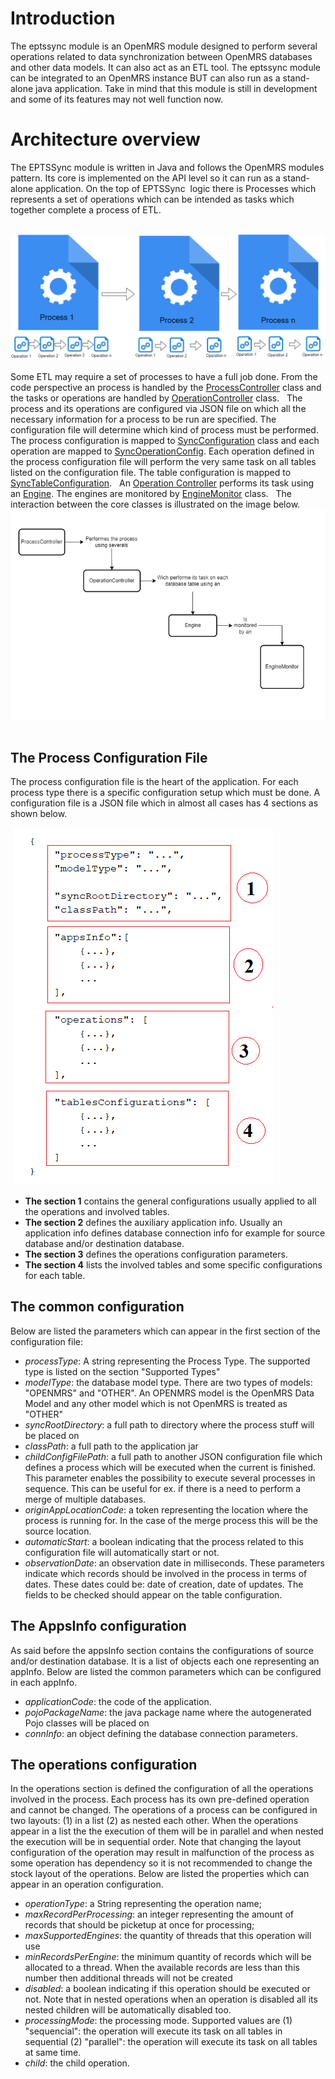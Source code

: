 # Introduction
The eptssync module is an OpenMRS module designed to perform several operations related to data synchronization between OpenMRS databases and other data models. It can also act as an ETL tool. The eptssync module can be integrated to an OpenMRS instance BUT can also run as a stand-alone java application. Take in mind that this module is still in development and some of its features may not well function now.
# Architecture overview
The EPTSSync module is written in Java and follows the OpenMRS modules pattern. Its core is implemented on the API level so it can run as a stand-alone application.
On the top of EPTSSync  logic there is Processes which represents a set of operations which can be intended as tasks which together complete a process of ETL.

 ![eptssync_arquitecture](docs/Eptssync_Arquitecture.png)

Some ETL may require a set of processes to have a full job done.
From the code perspective an process is handled by the [ProcessController](api/src/main/java/org/openmrs/module/eptssync/controller/ProcessController.java) class and the tasks or operations are handled by [OperationController](api/src/main/java/org/openmrs/module/eptssync/controller/OperationController.java) class. 
 
The process and its operations are configured via JSON file on which all the necessary information for a process to be run are specified. The configuration file will determine which kind of process must be performed.
 
The process configuration is mapped to [SyncConfiguration](api/src/main/java/org/openmrs/module/eptssync/controller/conf/SyncConfiguration.java) class and each operation are mapped to [SyncOperationConfig](api/src/main/java/org/openmrs/module/eptssync/controller/conf/SyncOperationConfig.java).
Each operation defined in the process configuration file will perform the very same task on all tables listed on the configuration file. The table configuration is mapped to [SyncTableConfiguration](api/src/main/java/org/openmrs/module/eptssync/controller/conf/SyncTableConfiguration.java).
 
An [Operation Controller](api/src/main/java/org/openmrs/module/eptssync/controller/OperationController.java) performs its task using an [Engine](api/src/main/java/org/openmrs/module/eptssync/engine/Engine.java). The engines are monitored by [EngineMonitor](api/src/main/java/org/openmrs/module/eptssync/monitor/EngineMonitor.java) class.
 
The interaction between the core classes is illustrated on the image below.
 
![how-the-process-is-performed](docs/how-the-process-is-performed.png)
 
## The Process Configuration File
The process configuration file is the heart of the application. For each process type there is a specific configuration setup which must be done. A configuration file is a JSON file which in almost all cases has 4 sections as shown below.

 ![config-sections](docs/config-sections.png)
 
- **The section 1** contains the general configurations usually applied to all the operations and involved tables.
- **The section 2** defines the auxiliary application info. Usually an application info defines database connection info for example for source database and/or destination database.
- **The section 3** defines the operations configuration parameters.
- **The section 4** lists the involved tables and some specific configurations for each table.

## The common configuration
Below are listed the parameters which can appear in the first section of the configuration file:
- *processType*: A string representing the Process Type. The supported type is listed on the section "Supported Types"
- *modelType*: the database model type. There are two types of models: "OPENMRS" and "OTHER". An OPENMRS model is the OpenMRS Data Model and any other model which is not OpenMRS is treated as "OTHER"
- *syncRootDirectory*: a full path to directory where the process stuff will be placed on
- *classPath*: a full path to the application jar
- *childConfigFilePath*: a full path to another JSON configuration file which defines a process which will be executed when the current is finished. This parameter enables the possibility to execute several processes in sequence. This can be useful for ex. if there is a need to perform a merge of multiple databases.
- *originAppLocationCode*: a token representing the location where the process is running for. In the case of the merge process this will be the source location.
- *automaticStart*: a boolean indicating that the process related to this configuration file will automatically start or not. 
- *observationDate*: an observation date in milliseconds. These parameters indicate which records should be involved in the process in terms of dates. These dates could be: date of creation, date of updates. The fields to be checked should appear on the table configuration.

## The AppsInfo configuration
As said before the appsInfo section contains the configurations of source and/or destination database. It is a list of objects each one representing an appInfo. Below are listed the common parameters which can be configured in each appInfo.
- *applicationCode*: the code of the application.
- *pojoPackageName*: the java package name where the autogenerated Pojo classes will be placed on
- *connInfo*: an object defining the database connection parameters.

## The operations configuration
In the operations section is defined the configuration of all the operations involved in the process. Each process has its own pre-defined operation and cannot be changed. The operations of a process can be configured in two layouts: (1) in a list (2) as nested each other. When the operations appear in a list the the execution of them will be in parallel and when nested the execution will be in sequential order. Note that changing the layout configuration of the operation may result in malfunction of the process as some operation has dependency so it is not recommended to change the stock layout of the operations.
Below are listed the properties which can appear in an operation configuration.
- *operationType*: a String representing the operation name;
- *maxRecordPerProcessing*: an integer representing the amount of records that should be picketup at once for processing;
- *maxSupportedEngines*: the quantity of threads that this operation will use
- *minRecordsPerEngine*: the minimum quantity of records which will be allocated to a thread. When the available records are less than this number then additional threads will not be created
- *disabled*: a boolean indicating if this operation should be executed or not. Note that in nested operations when an operation is disabled all its nested children will be automatically disabled too.
- *processingMode*: the processing mode. Supported values are (1) "sequencial": the operation will execute its task on all tables in sequential  (2) "parallel": the operation will execute its task on all tables at same time.
- *child*: the child operation.



